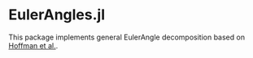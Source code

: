 # EulerAngles.jl

This package implements general EulerAngle decomposition based on [Hoffman et al.](https://doi.org/10.1063/1.1666011).
